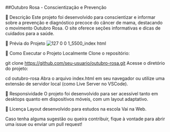 ##Outubro Rosa - Conscientização e Prevenção


📝 Descrição
Este projeto foi desenvolvido para conscientizar e informar sobre a prevenção e diagnóstico precoce do câncer de mama, destacando o movimento Outubro Rosa. O site oferece seções informativas e dicas de cuidados para a saúde.

📸 Prévia do Projeto
![127 0 0 1_5500_index html](https://github.com/user-attachments/assets/301cf47c-d74b-4a1f-918c-f4204afe6ead)


🔧 Como Executar o Projeto Localmente
Clone o repositório:

git clone https://github.com/seu-usuario/outubro-rosa.git
Acesse o diretório do projeto:

cd outubro-rosa
Abra o arquivo index.html em seu navegador ou utilize uma extensão de servidor local (como Live Server no VSCode).

📱 Responsividade
O projeto foi desenvolvido para ser acessível tanto em desktops quanto em dispositivos móveis, com um layout adaptativo.


📄 Licença
Layout desenvolvido para estudos na escola Vai na Web.

Caso tenha alguma sugestão ou queira contribuir, fique à vontade para abrir uma issue ou enviar um pull request!

